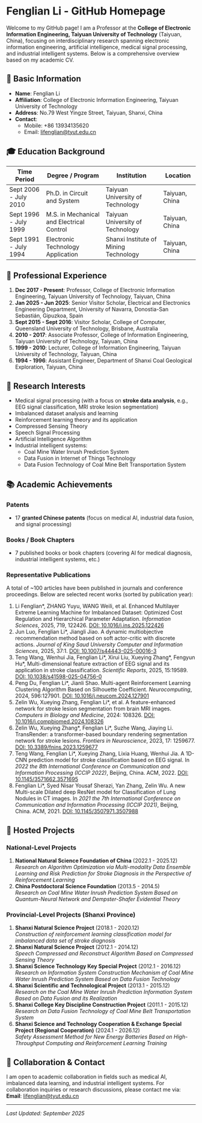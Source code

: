 # Fenglian Li - GitHub Homepage

Welcome to my GitHub page! I am a Professor at the **College of Electronic Information Engineering, Taiyuan University of Technology** (Taiyuan, China), focusing on interdisciplinary research spanning electronic information engineering, artificial intelligence, medical signal processing, and industrial intelligent systems. Below is a comprehensive overview based on my academic CV.


## 📌 Basic Information
- **Name**: Fenglian Li  
- **Affiliation**: College of Electronic Information Engineering, Taiyuan University of Technology  
- **Address**: No.79 West Yingze Street, Taiyuan, Shanxi, China  
- **Contact**:  
  - Mobile: +86 13934135620  
  - Email: lifenglian@tyut.edu.cn  


## 🎓 Education Background
| Time Period       | Degree / Program                  | Institution                          | Location       |
|--------------------|-----------------------------------|--------------------------------------|----------------|
| Sept 2006 - July 2010 | Ph.D. in Circuit and System       | Taiyuan University of Technology      | Taiyuan, China |
| Sept 1996 - July 1999 | M.S. in Mechanical and Electrical Control | Taiyuan University of Technology | Taiyuan, China |
| Sept 1991 - July 1994 | Electronic Technology Application | Shanxi Institute of Mining Technology | Taiyuan, China |


## 💼 Professional Experience
1. **Dec 2017 - Present**: Professor, College of Electronic Information Engineering, Taiyuan University of Technology, Taiyuan, China  
2. **Jan 2025 - Jun 2025**: Senior Visitor Scholar, Electrical and Electronics Engineering Department, University of Navarra, Donostia-San Sebastián, Gipuzkoa, Spain  
3. **Sept 2015 - Sept 2016**: Visitor Scholar, College of Computer, Queensland University of Technology, Brisbane, Australia  
4. **2010 - 2017**: Associate Professor, College of Information Engineering, Taiyuan University of Technology, Taiyuan, China  
5. **1999 - 2010**: Lecturer, College of Information Engineering, Taiyuan University of Technology, Taiyuan, China  
6. **1994 - 1996**: Assistant Engineer, Department of Shanxi Coal Geological Exploration, Taiyuan, China  


## 🔬 Research Interests
- Medical signal processing (with a focus on **stroke data analysis**, e.g., EEG signal classification, MRI stroke lesion segmentation)  
- Imbalanced dataset analysis and learning  
- Reinforcement learning theory and its application  
- Compressed Sensing Theory  
- Speech Signal Processing  
- Artificial Intelligence Algorithm  
- Industrial intelligent systems:  
  - Coal Mine Water Inrush Prediction System  
  - Data Fusion in Internet of Things Technology  
  - Data Fusion Technology of Coal Mine Belt Transportation System  


## 📚 Academic Achievements
### Patents
- 17 **granted Chinese patents** (focus on medical AI, industrial data fusion, and signal processing)

### Books / Book Chapters
- 7 published books or book chapters (covering AI for medical diagnosis, industrial intelligent systems, etc.)

### Representative Publications
A total of ~100 articles have been published in journals and conference proceedings. Below are selected recent works (sorted by publication year):
1. Li Fenglian*, ZHANG Yuyu, WANG Weili, et al. Enhanced Multilayer Extreme Learning Machine for Imbalanced Dataset: Optimized Cost Regulation and Hierarchical Parameter Adaptation. *Information Sciences*, 2025, 719, 122426. [DOI: 10.1016/j.ins.2025.122426](https://doi.org/10.1016/j.ins.2025.122426)  
2. Jun Luo, Fenglian Li*, Jiangli Jiao. A dynamic multiobjective recommendation method based on soft actor-critic with discrete actions. *Journal of King Saud University Computer and Information Sciences*, 2025, 37:1. [DOI: 10.1007/s44443-025-00016-3](https://doi.org/10.1007/s44443-025-00016-3)  
3. Teng Wang, Wenhui Jia, Fenglian Li*, Xirui Liu, Xueying Zhang*, Fengyun Hu*, Multi-dimensional feature extraction of EEG signal and its application in stroke classification. *Scientific Reports*, 2025, 15:19589. [DOI: 10.1038/s41598-025-04756-0](https://doi.org/10.1038/s41598-025-04756-0)  
4. Peng Du, Fenglian Li*, Jianli Shao. Multi-agent Reinforcement Learning Clustering Algorithm Based on Silhouette Coefficient. *Neurocomputing*, 2024, 596:127901. [DOI: 10.1016/j.neucom.2024.127901](https://doi.org/10.1016/j.neucom.2024.127901)  
5. Zelin Wu, Xueying Zhang, Fenglian Li*, et al. A feature-enhanced network for stroke lesion segmentation from brain MRI images. *Computers in Biology and Medicine*, 2024: 108326. [DOI: 10.1016/j.compbiomed.2024.108326](https://doi.org/10.1016/j.compbiomed.2024.108326)  
6. Zelin Wu, Xueying Zhang*, Fenglian Li*, Suzhe Wang, Jiaying Li. TransRender: a transformer-based boundary rendering segmentation network for stroke lesions. *Frontiers in Neuroscience*, 2023, 17: 1259677. [DOI: 10.3389/fnins.2023.1259677](https://doi.org/10.3389/fnins.2023.1259677)  
7. Teng Wang, Fenglian Li*, Xueying Zhang, Lixia Huang, Wenhui Jia. A 1D-CNN prediction model for stroke classification based on EEG signal. In *2022 the 8th International Conference on Communication and Information Processing (ICCIP 2022)*, Beijing, China. ACM, 2022. [DOI: 10.1145/3571662.3571695](https://doi.org/10.1145/3571662.3571695)  
8. Fenglian Li*, Syed Nisar Yousaf Sherazi, Yan Zhang, Zelin Wu. A new Multi-scale Dilated deep ResNet model for Classification of Lung Nodules in CT images. In *2021 the 7th International Conference on Communication and Information Processing (ICCIP 2021)*, Beijing, China. ACM, 2021. [DOI: 10.1145/3507971.3507988](https://doi.org/10.1145/3507971.3507988)


## 🚀 Hosted Projects
### National-Level Projects
1. **National Natural Science Foundation of China** (2022.1 - 2025.12)  
   *Research on Algorithm Optimization via Multi-modality Data Ensemble Learning and Risk Prediction for Stroke Diagnosis in the Perspective of Reinforcement Learning*  
2. **China Postdoctoral Science Foundation** (2013.5 - 2014.5)  
   *Research on Coal Mine Water Inrush Prediction System Based on Quantum-Neural Network and Dempster-Shafer Evidential Theory*  

### Provincial-Level Projects (Shanxi Province)
1. **Shanxi Natural Science Project** (2018.1 - 2020.12)  
   *Construction of reinforcement learning classification model for imbalanced data set of stroke diagnosis*  
2. **Shanxi Natural Science Project** (2012.1 - 2014.12)  
   *Speech Compressed and Reconstruct Algorithm Based on Compressed Sensing Theory*  
3. **Shanxi Science Technology Key Special Project** (2012.1 - 2016.12)  
   *Research on Information System Construction Mechanism of Coal Mine Water Inrush Prediction System Based on Data Fusion Technology*  
4. **Shanxi Scientific and Technological Project** (2013.1 - 2015.12)  
   *Research on the Coal Mine Water Inrush Prediction Information System Based on Data Fusion and its Realization*  
5. **Shanxi College Key Discipline Construction Project** (2011.1 - 2015.12)  
   *Research on Data Fusion Technology of Coal Mine Belt Transportation System*  
6. **Shanxi Science and Technology Cooperation & Exchange Special Project (Regional Cooperation)** (2024.1 - 2026.12)  
   *Safety Assessment Method for New Energy Batteries Based on High-Throughput Computing and Reinforcement Learning Training*


## 🤝 Collaboration & Contact
I am open to academic collaboration in fields such as medical AI, imbalanced data learning, and industrial intelligent systems. For collaboration inquiries or research discussions, please contact me via:  
**Email**: lifenglian@tyut.edu.cn  


---
*Last Updated: September 2025*
